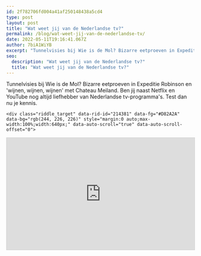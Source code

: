 ```yaml
---
id: 2f782706fd004a41af250148438a5cd4
type: post
layout: post
title: "Wat weet jij van de Nederlandse tv?"
permalink: /blog/wat-weet-jij-van-de-nederlandse-tv/
date: 2022-05-11T19:16:41.067Z
author: 7biA1WiYB
excerpt: "Tunnelvisies bij Wie is de Mol? Bizarre eetproeven in Expeditie Robinson en 'wijnen, wijnen, wijnen' met Chateau Meiland. Ben jij naast Netflix en YouTube nog altijd liefhebber van Nederlandse tv-programma's. Test dan nu je kennis.   "
seo:
  description: "Wat weet jij van de Nederlandse tv?"
  title: "Wat weet jij van de Nederlandse tv?"
---
```

Tunnelvisies bij Wie is de Mol? Bizarre eetproeven in Expeditie Robinson en 'wijnen, wijnen, wijnen' met Chateau Meiland. Ben jij naast Netflix en YouTube nog altijd liefhebber van Nederlandse tv-programma's. Test dan nu je kennis.   

    <div class="riddle_target" data-rid-id="214381" data-fg="#D82A2A" data-bg="rgb(244, 226, 226)" style="margin:0 auto;max-width:100%;width:640px;" data-auto-scroll="true" data-auto-scroll-offset="0">
<script src="https://www.riddle.com/files/js/embed.js"></script><link href="https://www.riddle.com/files/css/embed.css" rel="stylesheet"><iframe style="width:100%;height:300px;border:1px solid #cfcfcf;" src="https://www.riddle.com/a/214381?" title="Pop Quiz - Weet jij alles van TV-programma's?"><section><h2></h2><p>Weet jij alles van TV-programma's?</p><p></p><p>Doe de quiz en kijk of jij nog een beetje op de hoogte bent van alles uit TV-land!</p></section><section><h2></h2><p>Wie is de Mol? start weer in januari 2020. Hoeveelste seizoen wordt dat?</p></section><section><h3></h3><p>Wat is geen televisieprogramma?</p></section><section><h3></h3><p>Welk programma was <strong>niet</strong> genomineerd voor de Gouden Televisier-Ring Verkiezing 2019?</p></section><section><h3></h3><p>Hoe heten de jongens van Streetlab?</p></section><section><h3></h3><p>Wie is geen Spangas-personage?</p></section><section><h3></h3><p>Wanneer kwam de eerste aflevering van Het Klokhuis op tv?</p></section><section><h3></h3><p>Bij welk programma is Klaas van Kruistum niet betrokken (geweest)?</p></section><section><h3></h3><p>Wie is géén personage uit de Luizenmoeder?</p></section><section><h2></h2><p>Televisie? Huh?</p><p></p><p>Helaas, je weet niet al te veel van de Nederlandse televisie. Treurig... Maar misschien is Netflix meer jouw ding...</p></section><section><h3></h3><p>Een halve televisiekenner</p><p></p><p>Oké, niet slecht gedaan, maar het kan beter. Kruip maar snel achter de televisie, bakje popcorn erbij en ready to learn!</p></section><section><h3></h3><p>Bijna-professioneel-televisiekenner </p><p></p><p><em>Well done</em>! Je hebt niet alles goed, maar komt een heel eind. Dat kan wel gevierd worden met een fles cola en een zak popcorn, op de bank voor de... televisie! Juist ja! </p></section><section><h3></h3><p>TELEVISIE PRO!</p><p></p><p>Congratz! Je weet heel veel over de Nederlandse televisie, dus je kunt met een gerust hart op de bank ploffen met een grote bak popcorn en een fles cola! </p></section></iframe></div>
  
